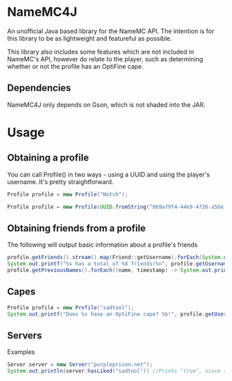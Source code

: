 # NameMC4J

An unofficial Java based library for the NameMC API. The intention is for this library to be as lightweight and featureful as possible. 

This library also includes some features which are not included in NameMC's API, however do relate to the player, such as determining whether or not the profile has an OptiFine cape.

## Dependencies

  NameMC4J only depends on Gson, which is not shaded into the JAR.
  
# Usage

## Obtaining a profile

You can call Profile() in two ways - using a UUID and using the player's username. It's pretty straightforward.
```java
Profile profile = new Profile("Notch");
```
```java
Profile profile = new Profile(UUID.fromString("069a79f4-44e9-4726-a5be-fca90e38aaf5"))
```

## Obtaining friends from a profile

The following will output basic information about a profile's friends
```java
profile.getFriends().stream().map(Friend::getUsername).forEach(System.out::println);
System.out.printf("%s has a total of %d friends!%n", profile.getUsername(), profile.getFriendsCount());
profile.getPreviousNames().forEach((name, timestamp) -> System.out.printf("Name %s %s%n", name, timestamp == 0 ? "is the original IGN" : "was changed at timestamp " + timestamp));
```

## Capes

```java
Profile profile = new Profile("sadtool");
System.out.printf("Does %s have an OptiFine cape? %b!", profile.getUsername(), profile.hasOptifineCape());
```

## Servers

Examples
```Java
Server server = new Server("purpleprison.net");
System.out.println(server.hasLiked("sadtool")) //Prints "true", since sadtool has liked PurplePrison
```
